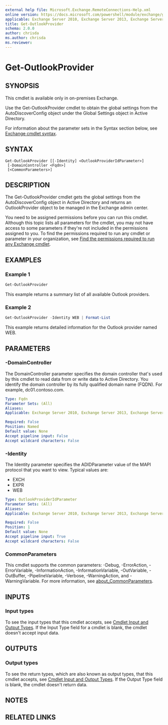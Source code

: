 ```yaml
---
external help file: Microsoft.Exchange.RemoteConnections-Help.xml
online version: https://docs.microsoft.com/powershell/module/exchange/get-outlookprovider
applicable: Exchange Server 2010, Exchange Server 2013, Exchange Server 2016, Exchange Server 2019
title: Get-OutlookProvider
schema: 2.0.0
author: chrisda
ms.author: chrisda
ms.reviewer:
---
```


# Get-OutlookProvider

## SYNOPSIS
This cmdlet is available only in on-premises Exchange.

Use the Get-OutlookProvider cmdlet to obtain the global settings from the AutoDiscoverConfig object under the Global Settings object in Active Directory.

For information about the parameter sets in the Syntax section below, see [Exchange cmdlet syntax](https://docs.microsoft.com/powershell/exchange/exchange-cmdlet-syntax).

## SYNTAX

```
Get-OutlookProvider [[-Identity] <OutlookProviderIdParameter>]
 [-DomainController <Fqdn>]
 [<CommonParameters>]
```

## DESCRIPTION
The Get-OutlookProvider cmdlet gets the global settings from the AutoDiscoverConfig object in Active Directory and returns an OutlookProvider object to be managed in the Exchange admin center.

You need to be assigned permissions before you can run this cmdlet. Although this topic lists all parameters for the cmdlet, you may not have access to some parameters if they're not included in the permissions assigned to you. To find the permissions required to run any cmdlet or parameter in your organization, see [Find the permissions required to run any Exchange cmdlet](https://docs.microsoft.com/powershell/exchange/find-exchange-cmdlet-permissions).

## EXAMPLES

### Example 1
```powershell
Get-OutlookProvider
```

This example returns a summary list of all available Outlook providers.

### Example 2
```powershell
Get-OutlookProvider -Identity WEB | Format-List
```

This example returns detailed information for the Outlook provider named WEB.

## PARAMETERS

### -DomainController
The DomainController parameter specifies the domain controller that's used by this cmdlet to read data from or write data to Active Directory. You identify the domain controller by its fully qualified domain name (FQDN). For example, dc01.contoso.com.

```yaml
Type: Fqdn
Parameter Sets: (All)
Aliases:
Applicable: Exchange Server 2010, Exchange Server 2013, Exchange Server 2016, Exchange Server 2019

Required: False
Position: Named
Default value: None
Accept pipeline input: False
Accept wildcard characters: False
```

### -Identity
The Identity parameter specifies the ADIDParameter value of the MAPI protocol that you want to view. Typical values are:

- EXCH
- EXPR
- WEB

```yaml
Type: OutlookProviderIdParameter
Parameter Sets: (All)
Aliases:
Applicable: Exchange Server 2010, Exchange Server 2013, Exchange Server 2016, Exchange Server 2019

Required: False
Position: 1
Default value: None
Accept pipeline input: True
Accept wildcard characters: False
```

### CommonParameters
This cmdlet supports the common parameters: -Debug, -ErrorAction, -ErrorVariable, -InformationAction, -InformationVariable, -OutVariable, -OutBuffer, -PipelineVariable, -Verbose, -WarningAction, and -WarningVariable. For more information, see [about_CommonParameters](https://go.microsoft.com/fwlink/p/?LinkID=113216).

## INPUTS

### Input types
To see the input types that this cmdlet accepts, see [Cmdlet Input and Output Types](https://go.microsoft.com/fwlink/p/?LinkId=616387). If the Input Type field for a cmdlet is blank, the cmdlet doesn't accept input data.

## OUTPUTS

### Output types
To see the return types, which are also known as output types, that this cmdlet accepts, see [Cmdlet Input and Output Types](https://go.microsoft.com/fwlink/p/?LinkId=616387). If the Output Type field is blank, the cmdlet doesn't return data.

## NOTES

## RELATED LINKS
